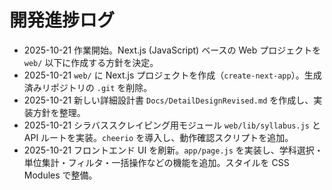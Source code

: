 # 開発進捗ログ

- 2025-10-21  作業開始。Next.js (JavaScript) ベースの Web プロジェクトを `web/` 以下に作成する方針を決定。
- 2025-10-21  `web/` に Next.js プロジェクトを作成（`create-next-app`）。生成済みリポジトリの `.git` を削除。
- 2025-10-21  新しい詳細設計書 `Docs/DetailDesignRevised.md` を作成し、実装方針を整理。
- 2025-10-21  シラバススクレイピング用モジュール `web/lib/syllabus.js` と API ルートを実装。`cheerio` を導入し、動作確認スクリプトを追加。
- 2025-10-21  フロントエンド UI を刷新。`app/page.js` を実装し、学科選択・単位集計・フィルタ・一括操作などの機能を追加。スタイルを CSS Modules で整備。
